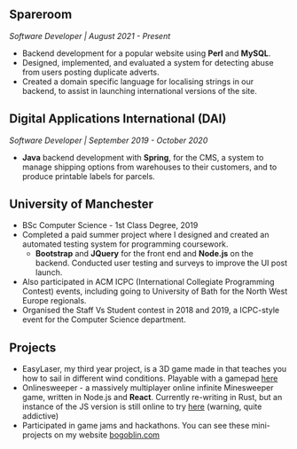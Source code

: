 ## Spareroom 

*Software Developer | August 2021 - Present*

- Backend development for a popular website using **Perl** and **MySQL**.
- Designed, implemented, and evaluated a system for detecting abuse from users posting duplicate adverts.
- Created a domain specific language for localising strings in our backend, to assist in launching international versions of the site.

## Digital Applications International (DAI)

*Software Developer | September 2019 - October 2020*

- **Java** backend development with **Spring**, for the CMS, a system to manage shipping options from warehouses to their customers, and to produce printable labels for parcels.

## University of Manchester

- BSc Computer Science - 1st Class Degree, 2019
- Completed a paid summer project where I designed and created an automated testing system for programming coursework.
  - **Bootstrap** and **JQuery** for the front end and **Node.js** on the backend. Conducted user testing and surveys to improve the UI post launch.
- Also participated in ACM ICPC (International Collegiate Programming Contest) events, including going to University of Bath for the North West Europe regionals.
- Organised the Staff Vs Student contest in 2018 and 2019, a ICPC-style event for the Computer Science department.

## Projects

- EasyLaser, my third year project, is a 3D game made in that teaches you how to sail in different wind conditions. Playable with a gamepad [here](https://bogoblin.com/games/2019/05/11/EasyLaser.html)
- Onlinesweeper - a massively multiplayer online infinite Minesweeper game, written in Node.js and **React**. Currently re-writing in Rust, but an instance of the JS version is still online to try [here](https://onlinesweeper-5i7y9.ondigitalocean.app/) (warning, quite addictive)
- Participated in game jams and hackathons. You can see these mini-projects on my website [bogoblin.com](https://bogoblin.com)
